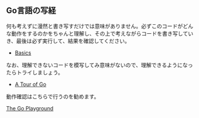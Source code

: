 ## Go言語の写経

何も考えずに漫然と書き写すだけでは意味がありません。必ずこのコードがどんな動作をするのかをちゃんと理解し、その上で考えながらコードを書き写していき、最後は必ず実行して、結果を確認してください。

- [Basics](./basics/)

なお、理解できないコードを模写してみ意味がないので、理解できるようになったらトライしましょう。

- [A Tour of Go](https://tour.golang.org/basics/1)

動作確認はこちらで行うのを勧めます。

[The Go Playground](https://play.golang.org/)
